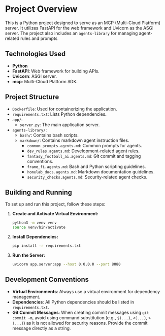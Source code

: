 # Project Overview

This is a Python project designed to serve as an MCP (Multi-Cloud Platform) server. It utilizes FastAPI for the web framework and Uvicorn as the ASGI server. The project also includes an `agents-library` for managing agent-related rules and prompts.

## Technologies Used

*   **Python**
*   **FastAPI**: Web framework for building APIs.
*   **Uvicorn**: ASGI server.
*   **mcp**: Multi-Cloud Platform SDK.

## Project Structure

*   `Dockerfile`: Used for containerizing the application.
*   `requirements.txt`: Lists Python dependencies.
*   `app/`:
    *   `server.py`: The main application server.
*   `agents-library/`:
    *   `bash/`: Contains bash scripts.
    *   `markdown/`: Contains markdown agent instruction files.
        *   `common_prompts.agents.md`: Common prompts for agents.
        *   `dev_rules.agents.md`: Development-related agent rules.
        *   `fantasy_football_ai.agents.md`: Git commit and tagging conventions.
        *   `frame_fi.agents.md`: Bash and Python scripting guidelines.
        *   `homelab_docs.agents.md`: Markdown documentation guidelines.
        *   `security_checks.agents.md`: Security-related agent checks.

## Building and Running

To set up and run this project, follow these steps:

1.  **Create and Activate Virtual Environment:**
    ```bash
    python3 -m venv venv
    source venv/bin/activate
    ```

2.  **Install Dependencies:**
    ```bash
    pip install -r requirements.txt
    ```

3.  **Run the Server:**
    ```bash
    uvicorn app.server:app --host 0.0.0.0 --port 8080
    ```

## Development Conventions

*   **Virtual Environments**: Always use a virtual environment for dependency management.
*   **Dependencies**: All Python dependencies should be listed in `requirements.txt`.
*   **Git Commit Messages**: When creating commit messages using `git commit -m`, avoid using command substitution (e.g., `$(...)`, `<(...)`, `>(...)`) as it is not allowed for security reasons. Provide the commit message directly as a string.